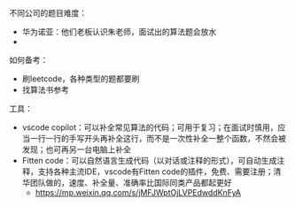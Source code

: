 不同公司的题目难度：

* 华为诺亚：他们老板认识朱老师，面试出的算法题会放水
*

如何备考：

* 刷leetcode，各种类型的题都要刷
* 找算法书参考

工具：

* vscode copilot：可以补全常见算法的代码；可用于复习；在面试时慎用，应当一行一行的手写开头再补全这行，而不是一次性补全一整个函数，不然会被发现；也可再另一台电脑上补全
* Fitten code：可以自然语言生成代码（以对话或注释的形式），可自动生成注释，支持各种主流IDE，vscode有Fitten code的插件，免费、需要注册；清华团队做的，速度、补全量、准确率比国际同类产品都起更好
  * https://mp.weixin.qq.com/s/jMFJWptOjLVPEdwddKnFyA
